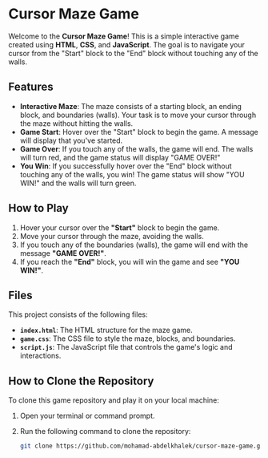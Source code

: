 # Cursor Maze Game

Welcome to the **Cursor Maze Game**! This is a simple interactive game created using **HTML**, **CSS**, and **JavaScript**. The goal is to navigate your cursor from the "Start" block to the "End" block without touching any of the walls.

## Features

- **Interactive Maze**: The maze consists of a starting block, an ending block, and boundaries (walls). Your task is to move your cursor through the maze without hitting the walls.
- **Game Start**: Hover over the "Start" block to begin the game. A message will display that you've started.
- **Game Over**: If you touch any of the walls, the game will end. The walls will turn red, and the game status will display "GAME OVER!"
- **You Win**: If you successfully hover over the "End" block without touching any of the walls, you win! The game status will show "YOU WIN!" and the walls will turn green.

## How to Play

1. Hover your cursor over the **"Start"** block to begin the game.
2. Move your cursor through the maze, avoiding the walls.
3. If you touch any of the boundaries (walls), the game will end with the message **"GAME OVER!"**.
4. If you reach the **"End"** block, you will win the game and see **"YOU WIN!"**.

## Files

This project consists of the following files:

- **`index.html`**: The HTML structure for the maze game.
- **`game.css`**: The CSS file to style the maze, blocks, and boundaries.
- **`script.js`**: The JavaScript file that controls the game's logic and interactions.

## How to Clone the Repository

To clone this game repository and play it on your local machine:

1. Open your terminal or command prompt.
2. Run the following command to clone the repository:

   ```bash
   git clone https://github.com/mohamad-abdelkhalek/cursor-maze-game.git
